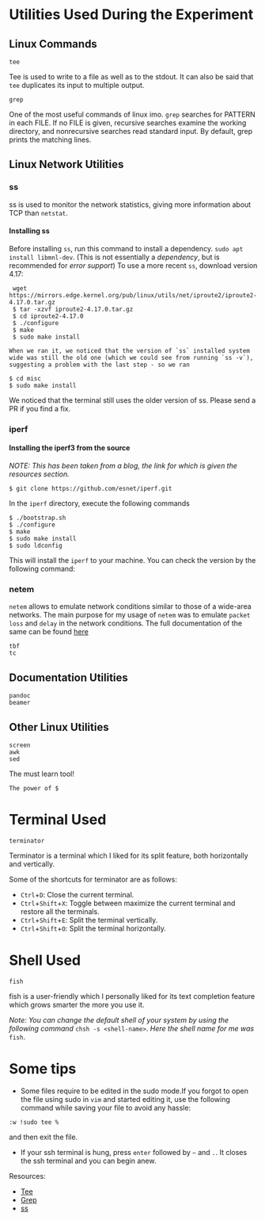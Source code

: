 # Utilities Used During the Experiment

## Linux Commands

```
tee
```
Tee is used to write to a file as well as to the stdout. It can also be
said that `tee` duplicates its input to multiple output.

```
grep
```
One of the most useful commands of linux imo. `grep` searches for PATTERN in each FILE. If no FILE is given, recursive searches examine the 
working directory, and nonrecursive searches read standard input. By default, grep prints the matching lines.

## Linux Network Utilities


###  ss

ss is used to monitor the network statistics, giving more information
about TCP than `netstat`.

#### Installing ss

Before installing `ss`, run this command to install a dependency. `sudo apt install libmnl-dev`. (This is not essentially a *dependency*, but is recommended for *error support*)
To use a more recent `ss`, download version 4.17:
```
 wget https://mirrors.edge.kernel.org/pub/linux/utils/net/iproute2/iproute2-4.17.0.tar.gz
 $ tar -xzvf iproute2-4.17.0.tar.gz
 $ cd iproute2-4.17.0
 $ ./configure
 $ make
 $ sudo make install
 ```
	When we ran it, we noticed that the version of `ss` installed system
	wide was still the old one (which we could see from running `ss -v`),
	suggesting a problem with the last step - so we ran
```
$ cd misc
$ sudo make install
```

We noticed that the terminal still uses the older version of ss. Please
send a PR if you find a fix.

### iperf

#### Installing the iperf3 from the source
*NOTE: This has been taken from a blog, the link for which is given the
resources section.*

```
$ git clone https://github.com/esnet/iperf.git
```

In the `iperf` directory, execute the following commands

```
$ ./bootstrap.sh
$ ./configure
$ make
$ sudo make install
$ sudo ldconfig
```

This will install the `iperf` to your machine. You can check the version by the following command:



### netem

`netem` allows to emulate network conditions similar to those of a
wide-area networks. The main purpose for my usage of `netem` was to
emulate `packet loss` and `delay` in the network conditions. The full
documentation of the same can be found
[here](https://wiki.linuxfoundation.org/networking/netem)

```
tbf
tc
```


## Documentation Utilities

```
pandoc
beamer
```

## Other Linux Utilities

```
screen
awk
sed
```
The must learn tool!

```
The power of $
```


# Terminal Used

```
terminator
```
Terminator is a terminal which I liked for its split feature, both
horizontally and vertically.

Some of the shortcuts for terminator are as follows:
* `Ctrl`+`D`: Close the current terminal.
* `Ctrl`+`Shift`+`X`: Toggle between maximize the current terminal and restore all
the terminals.
* `Ctrl`+`Shift`+`E`: Split the terminal vertically.
* `Ctrl`+`Shift`+`O`: Split the terminal horizontally.

# Shell Used

```
fish
```

fish is a user-friendly which I personally liked for its text
completion feature which grows smarter the more you use it.

*Note: You can change the default shell of your system by using the
following command* `chsh -s <shell-name>`. *Here the shell name for me
was* `fish`.

# Some tips

* Some files require to be edited in the sudo mode.If you forgot to open
the file using sudo in `vim` and started editing it, use the following command
while saving your file to avoid any hassle:

```
:w !sudo tee %
```
and then exit the file.

* If your ssh terminal is hung, press `enter` followed by `~` and `.`.
		It closes the ssh terminal and you can begin anew.

Resources:

* [Tee](https://www.computerhope.com/unix/utee.html)
* [Grep](http://man7.org/linux/man-pages/man1/grep.1.html)
* [ss](https://linux.die.net/man/8/ss)

